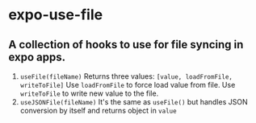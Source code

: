 # expo-use-file

## A collection of hooks to use for file syncing in expo apps. 

1. `useFile(fileName)` 
Returns three values: 
`[value, loadFromFile, writeToFile]`
Use `loadFromFile` to force load value from file. Use `writeToFile` to write new value to the file. 
2. `useJSONFile(fileName)`
It's the same as `useFile()` but handles JSON conversion by itself and returns object in `value`
